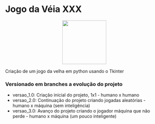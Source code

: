 # Jogo da Véia XXX
<p align="center">
<img src="https://upload.wikimedia.org/wikipedia/commons/thumb/8/89/Jogo_da_velha_-_tic_tac_toe.png/1210px-Jogo_da_velha_-_tic_tac_toe.png" width="140" />  
</p>
Criação de um jogo da velha em python usando o Tkinter

### Versionado em branches a evolução do projeto

- versao_1.0: Criação inicial do projeto, 1x1 - humano x humano
- versao_2.0: Continuação do projeto criando jogadas aleatórias - humano x máquina (sem inteligência)
- versao_3.0: Avanço do projeto criando o jogador máquina que não perde - humano x máquina (um pouco inteligente)

